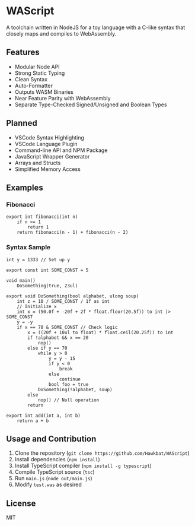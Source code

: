 # WAScript
A toolchain written in NodeJS for a toy language with a C-like syntax that closely maps and compiles to WebAssembly.

## Features
* Modular Node API
* Strong Static Typing
* Clean Syntax
* Auto-Formatter
* Outputs WASM Binaries
* Near Feature Parity with WebAssembly
* Separate Type-Checked Signed/Unsigned and Boolean Types

## Planned
* VSCode Syntax Highlighting
* VSCode Language Plugin
* Command-line API and NPM Package
* JavaScript Wrapper Generator
* Arrays and Structs
* Simplified Memory Access

## Examples

### Fibonacci
```
export int fibonacci(int n)
    if n <= 1
        return 1
    return fibonacci(n - 1) + fibonacci(n - 2)
```
### Syntax Sample
```
int y = 1333 // Set up y

export const int SOME_CONST = 5

void main()
    DoSomething(true, 23ul)

export void DoSomething(bool alphabet, ulong soup)
    int z = 10 / SOME_CONST / 1f as int
    // Initialize x
    int x = (50.0f + -20f + 2f * float.floor(20.5f)) to int |> SOME_CONST
    y = -y
    if x == 70 & SOME_CONST // Check logic
        x = ((20f + 10ul to float) * float.ceil(20.25f)) to int
        if !alphabet && x == 20
            nop()
        else if y == 70
            while y > 0
                y = y - 15
                if y < 0
                    break
                else
                    continue
                bool foo = true
            DoSomething(!alphabet, soup)
        else
            nop() // Null operation
        return

export int add(int a, int b)
    return a + b
```

## Usage and Contribution
1. Clone the repository (`git clone https://github.com/Hawkbat/WAScript`)
2. Install dependencies (`npm install`)
3. Install TypeScript compiler (`npm install -g typescript`)
4. Compile TypeScript source (`tsc`)
5. Run `main.js` (`node out/main.js`)
6. Modify `test.was` as desired

## License
MIT
